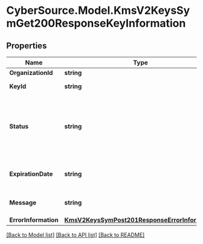 # CyberSource.Model.KmsV2KeysSymGet200ResponseKeyInformation
## Properties

Name | Type | Description | Notes
------------ | ------------- | ------------- | -------------
**OrganizationId** | **string** | Merchant Id  | [optional] 
**KeyId** | **string** | Key serial number  | [optional] 
**Status** | **string** | The status of the key.  Possible values:  - FAILED  - ACTIVE  - INACTIVE  - EXPIRED  | [optional] 
**ExpirationDate** | **string** | The expiration time in UTC.  | [optional] 
**Message** | **string** | message in case of failed key  | [optional] 
**ErrorInformation** | [**KmsV2KeysSymPost201ResponseErrorInformation**](KmsV2KeysSymPost201ResponseErrorInformation.md) |  | [optional] 

[[Back to Model list]](../README.md#documentation-for-models) [[Back to API list]](../README.md#documentation-for-api-endpoints) [[Back to README]](../README.md)

